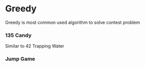 # Greedy

Greedy is most common used algorithm to solve contest problem

### 135 Candy

Similar to 42 Trapping Water

### Jump Game